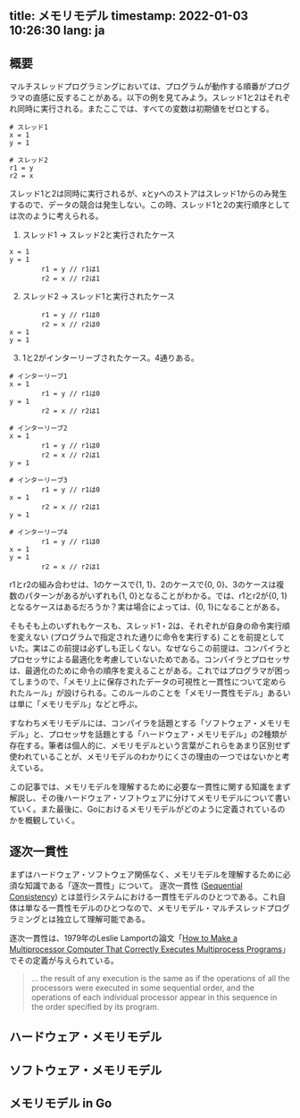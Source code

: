 title: メモリモデル
timestamp: 2022-01-03 10:26:30
lang: ja
---

## 概要

マルチスレッドプログラミングにおいては、プログラムが動作する順番がプログラマの直感に反することがある。以下の例を見てみよう。スレッド1と2はそれぞれ同時に実行される。またここでは、すべての変数は初期値をゼロとする。

```
# スレッド1
x = 1
y = 1

# スレッド2
r1 = y
r2 = x
```

スレッド1と2は同時に実行されるが、xとyへのストアはスレッド1からのみ発生するので、データの競合は発生しない。この時、スレッド1と2の実行順序としては次のように考えられる。

1. スレッド1 ->  スレッド2と実行されたケース
```
x = 1
y = 1
		r1 = y // r1は1
		r2 = x // r2は1
```

2. スレッド2 ->  スレッド1と実行されたケース
```
		r1 = y // r1は0
		r2 = x // r2は0
x = 1
y = 1
```

3. 1と2がインターリーブされたケース。4通りある。

```
# インターリーブ1
x = 1
		r1 = y // r1は0
y = 1
		r2 = x // r2は1
```

```
# インターリーブ2
x = 1
		r1 = y // r1は0
		r2 = x // r2は1
y = 1
```

```
# インターリーブ3
		r1 = y // r1は0
x = 1
		r2 = x // r2は1
y = 1
```

```
# インターリーブ4
		r1 = y // r1は0
x = 1
y = 1
		r2 = x // r2は1
```

r1とr2の組み合わせは、1のケースで{1, 1}、2のケースで{0, 0}、3のケースは複数のパターンがあるがいずれも{1, 0}となることがわかる。では、r1とr2が{0, 1}となるケースはあるだろうか？実は場合によっては、{0, 1}になることがある。

そもそも上のいずれもケースも、スレッド1・2は、それぞれが自身の命令実行順を変えない (プログラムで指定された通りに命令を実行する) ことを前提としていた。実はこの前提は必ずしも正しくない。なぜならこの前提は、コンパイラとプロセッサによる最適化を考慮していないためである。コンパイラとプロセッサは、最適化のために命令の順序を変えることがある。これではプログラマが困ってしまうので、「メモリ上に保存されたデータの可視性と一貫性について定められたルール」が設けられる。このルールのことを「メモリ一貫性モデル」あるいは単に「メモリモデル」などと呼ぶ。

すなわちメモリモデルには、コンパイラを話題とする「ソフトウェア・メモリモデル」と、プロセッサを話題とする「ハードウェア・メモリモデル」の2種類が存在する。筆者は個人的に、メモリモデルという言葉がこれらをあまり区別せず使われていることが、メモリモデルのわかりにくさの理由の一つではないかと考えている。

この記事では、メモリモデルを理解するために必要な一貫性に関する知識をまず解説し、その後ハードウェア・ソフトウェアに分けてメモリモデルについて書いていく。また最後に、Goにおけるメモリモデルがどのように定義されているのかを概観していく。

## 逐次一貫性

まずはハードウェア・ソフトウェア関係なく、メモリモデルを理解するために必須な知識である「逐次一貫性」について。
逐次一貫性 ([Sequential Consistency](https://jepsen.io/consistency/models/sequential)) とは並行システムにおける一貫性モデルのひとつである。これ自体は単なる一貫性モデルのひとつなので、メモリモデル・マルチスレッドプログラミングとは独立して理解可能である。

逐次一貫性は、1979年のLeslie Lamportの論文「[How to Make a Multiprocessor Computer That Correctly Executes Multiprocess Programs](https://www.microsoft.com/en-us/research/publication/make-multiprocessor-computer-correctly-executes-multiprocess-programs/)」でその定義が与えられている。

> … the result of any execution is the same as if the operations of all the processors were executed in some sequential order, and the operations of each individual processor appear in this sequence in the order specified by its program.

## ハードウェア・メモリモデル

## ソフトウェア・メモリモデル

## メモリモデル in Go

[^1]: 
